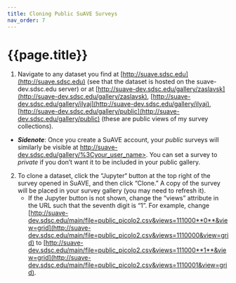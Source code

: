 ```yaml
---
title: Cloning Public SuAVE Surveys
nav_order: 7
---
```


# {{page.title}}

1.  Navigate to  any dataset you find at [http://suave.sdsc.edu](http://suave.sdsc.edu) (see that the dataset is hosted on the suave-dev.sdsc.edu server) or at [http://suave-dev.sdsc.edu/gallery/zaslavsk](http://suave-dev.sdsc.edu/gallery/zaslavsk), [http://suave-dev.sdsc.edu/gallery/ilyaj](http://suave-dev.sdsc.edu/gallery/ilyaj), [http://suave-dev.sdsc.edu/gallery/public](http://suave-dev.sdsc.edu/gallery/public) (these are public views of my survey collections).
   - ***Sidenote***: Once you create a SuAVE account, your *public* surveys will similarly be visible at http://suave-dev.sdsc.edu/gallery/%3Cyour_user_name>. You can set a survey to *private* if you don’t want it to be included in your public gallery.
2. To clone a dataset, click the “Jupyter“ button at the top right of the survey opened in SuAVE, and then click “Clone.” A copy of the survey will be placed in your survey gallery (you may need to refresh it).
    - If the  Jupyter button is not shown, change the “views” attribute in the URL such that the seventh digit is “1”. For example, change  [http://suave-dev.sdsc.edu/main/file=public_picolo2.csv&views=111000**0**&view=grid](http://suave-dev.sdsc.edu/main/file=public_picolo2.csv&views=1110000&view=grid) to [http://suave-dev.sdsc.edu/main/file=public_picolo2.csv&views=111000**1**&view=grid](http://suave-dev.sdsc.edu/main/file=public_picolo2.csv&views=1110001&view=grid).
